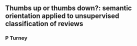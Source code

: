 ## Thumbs up or thumbs down?: semantic orientation applied to unsupervised classification of reviews
### P Turney
